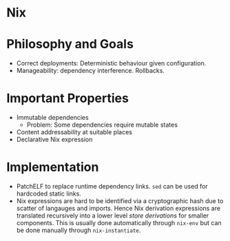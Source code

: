 # Nix

# Philosophy and Goals
- Correct deployments: Deterministic behaviour given configuration.
- Manageability: dependency interference. Rollbacks.

# Important Properties
- Immutable dependencies
  - Problem: Some dependencies require mutable states
- Content addressability at suitable places
- Declarative Nix expression

# Implementation
- PatchELF to replace runtime dependency links. `sed` can be used for hardcoded static links.
- Nix expressions are hard to be identified via a cryptographic hash due to scatter of langauges and imports. Hence Nix derivation expressions are translated recursively into a lower level *store derivations* for smaller components. This is usually done automatically through `nix-env` but can be done manually through `nix-instantiate`.
